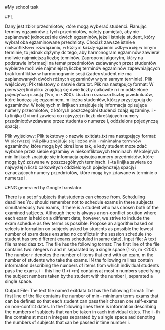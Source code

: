 #My school task

#PL

Dany jest zbiór przedmiotów, które mogą wybierać studenci. Planując terminy
egzaminów z tych przedmiotów, należy pamiętać, aby nie zaplanować jednocześnie
dwóch egzaminów, jeżeli istnieje student, który wybrał oba egzaminowane przedmioty.
Chociaż zawsze istnieje niekonfliktowe rozwiązanie, w którym każdy egzamin odbywa
się w innym terminie, to jednak dążymy do tego, aby harmonogram egzaminów zawierał
moliwie najmniejszą liczbę terminów. Zaproponuj algorytm, który na podstawie
informacji na temat przedmiotów zadawanych przez studentów wybierze możliwie
najmniejszą liczbę terminów egzaminów zapewniających brak konfliktów w
harmonogramie sesji (żaden student nie ma zaplanowanych dwóch różnych egzaminów w
tym samym terminie).
Plik wejściowy: Plik tekstowy o nazwie data.txt. Plik ma
następujcy format: W pierwszej linii pliku znajdują się dwie liczby całkowite n i m
oddzielone pojedyńczą spacją (1<n, m <200). Liczba n oznacza liczbę przedmiotów, które
kończą się egzaminem, m liczba studentów, którzy przystępują do egzaminów. W
kolejnych m linijkach znajduje się informacja opisująca numery przedmiotów, z których
poszczególni studenci zdają egzaminy. i - ta linijka (1<i<m) zawiera co najwyżej n liczb
określajcych numery przedmiotów zdawane przez studenta o numerze i, oddzielone
pojedynczą spacją.

Plik wyjściowy: Plik tekstowy o nazwie exitdata.txt ma następujący
format: W pierwszej linii pliku znajduje się liczba min - minimalna terminów
egzaminów, które mogą być określone tak, e kady student może zdać wybrane przez
siebie egzaminy w niekonfliktowych terminach. W kolejnych min linijkach znajduje się
informacja opisujca numery przedmiotów, które mogą być zdawane w poszczególnych
terminach. i -ta linijka zawiera co najwyżej n liczb całkowitych oddzielonych pojedynczeją spacją i oznaczajcych numery przedmiotów, które mogą być zdawane w terminie o
numerze i.
 
 
#ENG generated by Google translator.

There is a set of subjects that students can choose from. Scheduling deadlines
You should remember not to schedule exams in these subjects simultaneously
two exams, if there is a student who has chosen both of the examined subjects.
Although there is always a non-conflict solution where each exam is held
on a different date, however, we strive to include the exam schedule
as few terms as possible. Propose an algorithm based on
selects information on subjects asked by students as possible
the lowest number of exam dates ensuring no conflicts in
the session schedule (no student has two different exams scheduled in
same date).
Input file: A text file named data.txt. The file has
the following format: The first line of the file contains two integers n and m
separated by a single space (1 <n, m <200). The number n denotes the number of items that
end with an exam, m the number of students who take the exams. IN
the following m lines contain information describing the numbers of items from which
individual students pass the exams. i - this line (1 <i <m) contains at most n numbers
specifying the subject numbers taken by the student with the number i, separated
a single space.

Output File: The text file named exitdata.txt has the following
format: The first line of the file contains the number of min - minimum terms
exams that can be defined so that each student can pass their chosen one
self-exams on non-conflict dates. In the following lines there is
information describing the numbers of subjects that can be taken in each individual
dates. The i -th line contains at most n integers separated by a single space and denoting the numbers of subjects that can be passed in time
number i.
